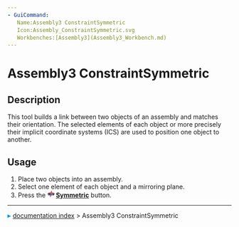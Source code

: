 ```yaml
---
- GuiCommand:
   Name:Assembly3 ConstraintSymmetric
   Icon:Assembly_ConstraintSymmetric.svg
   Workbenches:[Assembly3](Assembly3_Workbench.md)
---
```


# Assembly3 ConstraintSymmetric

## Description

This tool builds a link between two objects of an assembly and matches their orientation. The selected elements of each object or more precisely their implicit coordinate systems (ICS) are used to position one object to another.

## Usage

1.  Place two objects into an assembly.
2.  Select one element of each object and a mirroring plane.
3.  Press the **<img src="images/Assembly_ConstraintSymmetric.svg" width=16px> [Symmetric](Assembly3_ConstraintSymmetric.md)** button.



---
![](images/Right_arrow.png) [documentation index](../README.md) > Assembly3 ConstraintSymmetric
